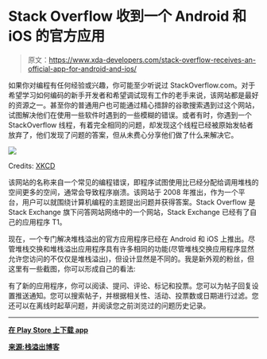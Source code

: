 # Stack Overflow 收到一个 Android 和 iOS 的官方应用

> 原文：<https://www.xda-developers.com/stack-overflow-receives-an-official-app-for-android-and-ios/>

如果你对编程有任何经验或兴趣，你可能至少听说过 StackOverflow.com。对于希望学习如何编码的新手开发者和希望调试现有工作的老手来说，该网站都是最好的资源之一。甚至你的普通用户也可能通过精心措辞的谷歌搜索遇到过这个网站，试图解决他们在使用一些软件时遇到的一些模糊的错误。或者有时，你遇到一个 StackOverflow 线程，有着完全相同的问题，却发现这个线程已经被原始发帖者放弃了，他们发现了问题的答案，但从未费心分享他们做了什么来解决它。

 <picture>![](img/bdeef2ec5aa6fca6402245dc0143d18d.png)</picture> 

Credits: [XKCD](https://xkcd.com/979/)

该网站的名称来自一个常见的编程错误，即程序试图使用比已经分配给调用堆栈的空间更多的空间，通常会导致程序崩溃。该网站于 2008 年推出，作为一个平台，用户可以就围绕计算机编程的主题提出问题并获得答案。Stack Overflow 是 Stack Exchange 旗下问答网站网络中的一个网站，Stack Exchange 已经有了自己的应用程序 T1。

现在，一个专门解决堆栈溢出的官方应用程序已经在 Android 和 iOS 上推出。尽管堆栈交换和堆栈溢出应用程序具有许多相同的功能(尽管堆栈交换应用程序显然允许您访问的不仅仅是堆栈溢出)，但设计显然是不同的。我是新外观的粉丝，但这里有一些截图，你可以形成自己的看法:

有了新的应用程序，你可以阅读、提问、评论、标记和投票。您可以为帖子回复设置推送通知。您可以搜索帖子，并根据相关性、活动、投票数或日期进行过滤。您还可以在离线时起草问题，并阅读您之前浏览过的问题历史记录。

* * *

[**在 Play Store 上下载 app**](https://play.google.com/store/apps/details?id=com.stackexchange.stackoverflow)

[**来源:栈溢出博客**](https://stackoverflow.blog/2017/05/16/stack-overflow-official-app-launches-ios-android/)
